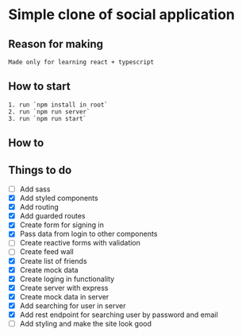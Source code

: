 # Simple clone of social application

## Reason for making

    Made only for learning react + typescript

## How to start

    1. run `npm install in root`
    2. run `npm run server`
    3. run `npm run start`

## How to

## Things to do

- [ ] Add sass
- [x] Add styled components
- [x] Add routing
- [x] Add guarded routes
- [x] Create form for signing in
- [x] Pass data from login to other components
- [ ] Create reactive forms with validation
- [ ] Create feed wall
- [x] Create list of friends
- [x] Create mock data
- [x] Create loging in functionality
- [x] Create server with express
- [x] Create mock data in server
- [x] Add searching for user in server
- [x] Add rest endpoint for searching user by password and email
- [ ] Add styling and make the site look good
